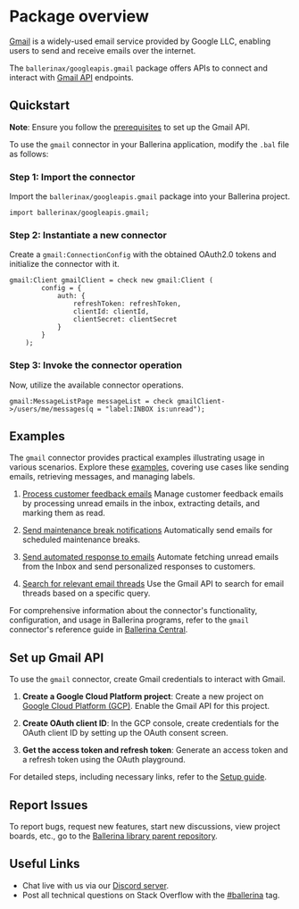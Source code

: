 # Package overview

[Gmail](https://blog.google/products/gmail/) is a widely-used email service provided by Google LLC, enabling users to send and receive emails over the internet.

The `ballerinax/googleapis.gmail` package offers APIs to connect and interact with [Gmail API](https://developers.google.com/gmail/api/guides) endpoints.

## Quickstart

**Note**: Ensure you follow the [prerequisites](https://github.com/ballerina-platform/module-ballerinax-googleapis.gmail#set-up-gmail-api) to set up the Gmail API.

To use the `gmail` connector in your Ballerina application, modify the `.bal` file as follows:

### Step 1: Import the connector

Import the `ballerinax/googleapis.gmail` package into your Ballerina project.

```ballerina
import ballerinax/googleapis.gmail;
```

### Step 2: Instantiate a new connector

Create a `gmail:ConnectionConfig` with the obtained OAuth2.0 tokens and initialize the connector with it.

```ballerina
gmail:Client gmailClient = check new gmail:Client (
        config = {
            auth: {
                refreshToken: refreshToken,
                clientId: clientId,
                clientSecret: clientSecret
            }
        }
    );
```

### Step 3: Invoke the connector operation

Now, utilize the available connector operations.

```ballerina
gmail:MessageListPage messageList = check gmailClient->/users/me/messages(q = "label:INBOX is:unread");
```

## Examples

The `gmail` connector provides practical examples illustrating usage in various scenarios. Explore these [examples](https://github.com/ballerina-platform/module-ballerinax-googleapis.gmail/tree/master/examples), covering use cases like sending emails, retrieving messages, and managing labels.

1. [Process customer feedback emails](https://github.com/ballerina-platform/module-ballerinax-googleapis.gmail/tree/master/examples/process-mails/main.bal)
    Manage customer feedback emails by processing unread emails in the inbox, extracting details, and marking them as read.

2. [Send maintenance break notifications](https://github.com/ballerina-platform/module-ballerinax-googleapis.gmail/tree/master/examples/send-mails/main.bal)
    Automatically send emails for scheduled maintenance breaks.

3. [Send automated response to emails](https://github.com/ballerina-platform/module-ballerinax-googleapis.gmail/tree/master/examples/reply-mails/main.bal)
    Automate fetching unread emails from the Inbox and send personalized responses to customers.

4. [Search for relevant email threads](https://github.com/ballerina-platform/module-ballerinax-googleapis.gmail/tree/master/examples/search-threads/main.bal)
    Use the Gmail API to search for email threads based on a specific query.

For comprehensive information about the connector's functionality, configuration, and usage in Ballerina programs, refer to the `gmail` connector's reference guide in [Ballerina Central](https://central.ballerina.io/ballerinax/googleapis.gmail/latest).

## Set up Gmail API

To use the `gmail` connector, create Gmail credentials to interact with Gmail.

1. **Create a Google Cloud Platform project**: Create a new project on [Google Cloud Platform (GCP)](https://console.cloud.google.com/getting-started?pli=1). Enable the Gmail API for this project.

2. **Create OAuth client ID**: In the GCP console, create credentials for the OAuth client ID by setting up the OAuth consent screen.

3. **Get the access token and refresh token**: Generate an access token and a refresh token using the OAuth playground.

For detailed steps, including necessary links, refer to the [Setup guide](https://github.com/ballerina-platform/module-ballerinax-googleapis.gmail/tree/master/docs/setup/setup.md).

## Report Issues

To report bugs, request new features, start new discussions, view project boards, etc., go to the [Ballerina library parent repository](https://github.com/ballerina-platform/ballerina-library).

## Useful Links

- Chat live with us via our [Discord server](https://discord.gg/ballerinalang).
- Post all technical questions on Stack Overflow with the [#ballerina](https://stackoverflow.com/questions/tagged/ballerina) tag.
